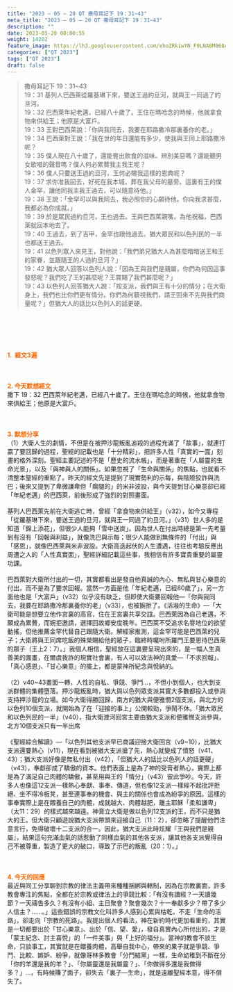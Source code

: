 ```yaml
---
title: "2023 – 05 – 20 QT 撒母耳記下 19：31~43"
meta_title: "2023 – 05 – 20 QT 撒母耳記下 19：31~43"
description: ""
date: 2023-05-20 00:00:55
weight: 14202
feature_image: https://lh3.googleusercontent.com/ehoZRkiwYN_F9LNA8M068AYxt73EavCZno-PD1cJRuf5BbSkQVUWr3gNEbt5kSs28Pb_Elg17kSrtf9ybWvojWoMV6I4tPM3vGRGDq6GkKkPdL2Gut4QAIw4-uykKUAtNiKgQKntvsU=w800
categories: ["QT 2023"]
tags: ["QT 2023"]
draft: false
---
```


<blockquote>撒母耳記下 19：31~43<br />
19：31 基列人巴西萊從羅基琳下來，要送王過約旦河，就與王一同過了約旦河。<br />
19：32 巴西萊年紀老邁，已經八十歲了。王住在瑪哈念的時候，他就拿食物來供給王；他原是大富戶。<br />
19：33 王對巴西萊說：「你與我同去，我要在耶路撒冷那裏養你的老。」<br />
19：34 巴西萊對王說：「我在世的年日還能有多少，使我與王同上耶路撒冷呢？<br />
19：35 僕人現在八十歲了，還能嘗出飲食的滋味、辨別美惡嗎？還能聽男女歌唱的聲音嗎？僕人何必累贅我主我王呢？<br />
19：36 僕人只要送王過約旦河，王何必賜我這樣的恩典呢？<br />
19：37 求你准我回去，好死在我本城，葬在我父母的墓旁。這裏有王的僕人金罕，讓他同我主我王過去，可以隨意待他。」<br />
19：38 王說：「金罕可以與我同去，我必照你的心願待他。你向我求甚麼，我都必為你成就。」<br />
19：39 於是眾民過約旦河，王也過去。王與巴西萊親嘴，為他祝福，巴西萊就回本地去了。<br />
19：40 王過去，到了吉甲，金罕也跟他過去。猶大眾民和以色列民的一半也都送王過去。<br />
19：41 以色列眾人來見王，對他說：「我們弟兄猶大人為甚麼暗暗送王和王的家眷，並跟隨王的人過約旦河？」<br />
19：42 猶大眾人回答以色列人說：「因為王與我們是親屬，你們為何因這事發怒呢？我們吃了王的甚麼呢？王賞賜了我們甚麼呢？」<br />
19：43 以色列人回答猶大人說：「按支派，我們與王有十分的情分；在大衛身上，我們也比你們更有情分。你們為何藐視我們，請王回來不先與我們商量呢？」但猶大人的話比以色列人的話更硬。</blockquote><br />
&nbsp;<br />
<br />
&nbsp;<br />
<br />
<span style="color: #ff6600;"><strong>1.  經文3遍</strong></span><br />
<br />
&nbsp;<br />
<br />
<span style="color: #ff6600;"><strong>2. 今天默想經文<br />
</strong></span>撒下 19：32 巴西萊年紀老邁，已經八十歲了。王住在瑪哈念的時候，他就拿食物來供給王；他原是大富戶。<br />
<br />
&nbsp;<br />
<br />
<strong><span style="color: #ff6600;">3. 默想分享<br />
</span></strong>（1）大衛人生的劇情，不但是在被押沙龍叛亂追殺的過程充滿了「故事」，就連打贏了要回歸的過程，聖經的記載也是「十分精彩」，把許多人性「真實的一面」刻畫的格外深刻。聖經主要記述的不是「歷史的流水帳」，而是著重在「人屬靈的生命光景」，以及「與神與人的關係」。如果忽視了「生命與關係」的焦點，也就看不清整本聖經的重點了。昨天的經文先是提到了現實勢利的示每，與陰險狡詐與洗巴；後來又提到了卑微謙卑但「瘸腿的」的米非波設，與今天提到甘心樂意卻已經「年紀老邁」的巴西萊，前後形成了強烈的對照畫面。<br />
<br />
基列人巴西萊先前在大衛逃亡時，曾經「拿食物來供給王」（v32），如今又專程「從羅基琳下來，要送王過約旦河，就與王一同過了約旦河。」（v31）世人多的是知道「錦上添花」，但很少人能夠「雪中送炭」。因為世人在付出時總是第一先考量到有沒有「回報與利益」，就像洗巴與示每；很少人能做到無條件的「付出」與「感恩」，就像巴西萊與米非波設。大衛高迭起伏的人生遭遇，往往也考驗反應出周遭之人的「人性真實面」，聖經詳細記載這些事，我相信有許多寶貴重要的屬靈功課。<br />
<br />
巴西萊對大衛所付出的一切，其實都看出是發自他真誠的內心、無私與甘心樂意的付出，而不是為了要求回報。當然一方面是他「年紀老邁，已經80歲了」，另一方面他也是「大富戶」（v32）似乎沒有缺乏，但即使大衛要回報他—「你與我同去，我要在耶路撒冷那裏養你的老」（v33），也被婉拒了。《活潑的生命》—「大衛可能是想要立他作宮裏的高官，住在王宮裏共享交誼。巴西萊因為自己老邁，不願成為累贅，而婉拒邀請，選擇回故鄉安度晚年。巴西萊不受追求名譽地位的欲望動搖，但他推薦金罕代替自己跟隨大衛。解經家推測，這金罕可能是巴西萊的兒子；大衛將與王同席吃飯的殊榮賜給他的眾子，臨終時囑咐所羅門王要恩待巴西萊的眾子（王上2：7）。」我個人相信，聖經放在這裏要呈現出來的，是一幅人生真善美的圖畫，在爾虞我詐的現實社會裏，有人可以效法神的真愛—「不求回報」、「真心感恩」、「甘心樂意」的擺上，都是蒙神所紀念與悅納的。<br />
<br />
（2）v40~43畫面一轉，人性的自私、爭競、爭鬥…，不但小到個人，也大到支派群體的集體墮落。押沙龍叛亂時，猶大與以色列眾支派其實大多數都投入或參與支持押沙龍的立場。如今大衛得勝回歸，南方的猶大與便雅憫2個支派，與北方的以色列10個支派，就開始為了在「迎接的事上」公開較勁，爭鬧不休。「猶大眾民和以色列民的一半」（v40），指大衛渡河回宮主要由猶大支派和便雅憫支派參與，北方10個支派只有一半出席<br />
<br />
《聖經綜合解讀》—「以色列其他支派早已商議迎接大衛回宮（v9~10），比猶大支派還要熱心（v11），現在看到被猶大支派搶了先，熱心就變成了憤怒（v41、43）；猶大支派好像是無私付出（v42），「但猶大人的話比以色列人的話更硬」（v43），奉獻卻成了驕傲的資本。他們表面上是為了神的受膏者熱心，實際上都是為了滿足自己肉體的驕傲，甚至用與王的「情分」（v43）彼此爭吵。今天，許多人也像這12支派一樣熱心奉獻、事奉、傳道，但也像12支派一樣經不起批評拒絕、坐不得冷板凳，甚至連事奉的機會、與主的關係也會成為紛爭的原因。這樣的事奉實際上是在餵養自己的肉體，成就越大、肉體越肥，離主耶穌「柔和謙卑」（太11：29）的樣式越來越遠。神膏立大衛是做以色列12支派的王，而不只是猶大的王。但大衛只顧遊說猶大支派帶頭來迎接自己（11：2），卻忽略了提醒他們注意言行，免得破壞十二支派的合一。因此，猶大支派此時炫耀『王與我們是親屬』，結果這句充滿血氣的話惹動了同樣血氣的其他各支派，讓其他各支派覺得自己不被尊重，製造了更大的破口，導致了示巴的叛亂（20：1）。」<br />
<br />
&nbsp;<br />
<br />
<strong style="font-size: inherit;"><span style="color: #ff6600;">4. 今天的回應<br />
</span></strong>最近與同工分享聊到宗教的律法主義帶來種種捆綁與轄制，因為在宗教裏面，許多教會專注的焦點，全都在於宗教或律法上的爭競比較：「有沒有讀經？一天讀幾節？一天禱告多久？有沒有小組、主日聚會？聚會幾次？十一奉獻多少？帶了多少人信主？……。」這些錯誤的宗教文化叫許多人感到心累與枯乾，不走「生命的活路」，卻走向「宗教的死路」。我提出個人的看法，神在新約時代更加看重的，其實是一切都要出於「甘心樂意」、出於「信、望、愛」，發自真實內心所付出的，才是「蒙主紀念、討主喜悅」的「一件美事」與「上好的福分」。當神的教會不談生命，只談事工，其實就是在餵養肉體，高舉自我中心，帶來的果子就是爭競、爭鬥、比較、嫉妒、紛爭，就像哥林多教會「分門結黨」一樣，生命幼稚到不斷在分「你的羊還是我的羊？」、「你屬靈還是我屬靈？」、「你做得多還是我做得多？」…，有時候賺了面子，卻失去「裏子—生命」，就是遠離聖經本意，得不償失了。<br />
<br />
<audio style="display: none;" controls="controls"></audio><br />
<br />
<audio style="display: none;" controls="controls"></audio><br />
<br />
<audio style="display: none;" controls="controls"></audio>
        